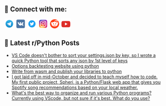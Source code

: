 ## 🔎 Connect with me:
[<img src="https://github.com/bullbesh/bullbesh/blob/main/images/Telegram.png" width="32" height="32" />](https://t.me/bullbesh)
[<img src="https://github.com/bullbesh/bullbesh/blob/main/images/VK.png" width="32" height="32" />](https://vk.com/bullbesh)
[<img src="https://github.com/bullbesh/bullbesh/blob/main/images/Twitter.png" width="32" height="32" />](https://twitter.com/bullbesh1)
[<img src="https://github.com/bullbesh/bullbesh/blob/main/images/Instagram.png" width="32" height="32" />](https://www.instagram.com/bullbesh)
[<img src="https://github.com/bullbesh/bullbesh/blob/main/images/Reddit.png" width="32" height="32" />](https://www.reddit.com/user/bullbesh)
[<img src="https://github.com/bullbesh/bullbesh/blob/main/images/YouTube.png" width="32" height="32" />](https://www.youtube.com/channel/UCtfjRs6uzgq5mfm8S06WTcg)

## 📕 Latest r/Python Posts
<!-- BLOG-POST-LIST:START -->
- [VS Code doesn&#39;t bother to sort your settings.json by key, so I wrote a quick Python tool that sorts any json by 1st level of keys](https://www.reddit.com/r/Python/comments/zb7yq2/vs_code_doesnt_bother_to_sort_your_settingsjson/)
- [Options backtesting website using python](https://www.reddit.com/r/Python/comments/zb7rw0/options_backtesting_website_using_python/)
- [Write from wasm and publish your libraries to python](https://www.reddit.com/r/Python/comments/zb76oy/write_from_wasm_and_publish_your_libraries_to/)
- [I got laid off in mid-October and decided to teach myself how to code. My first public project, Spheri, is a Python/Flask web app that gives you Spotify song recommendations based on your local weather.](https://www.reddit.com/r/Python/comments/zb6ro9/i_got_laid_off_in_midoctober_and_decided_to_teach/)
- [What&#39;s the best way to organize and run various Python programs? Currently using VScode, but not sure if it&#39;s best. What do you use?](https://www.reddit.com/r/Python/comments/zb5r0b/whats_the_best_way_to_organize_and_run_various/)
<!-- BLOG-POST-LIST:END -->
